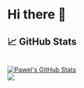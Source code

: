 # Hi there 👋

## &#x1f4c8; GitHub Stats

<br/>

<a href="https://github.com/kobrynsky">
  <img align="center" src="https://github-readme-stats.vercel.app/api?username=kobrynsky&show_icons=true&line_height=27&count_private=true&title_color=ffffff&text_color=c9cacc&icon_color=2bbc8a&bg_color=1d1f21" alt="Pawel's GitHub Stats" />
</a>

<br/>

<a href="https://github.com/kobrynsky">
  <img align="center" src="https://github-readme-stats.vercel.app/api/top-langs/?username=kobrynsky&hide=c++,html&title_color=ffffff&text_color=c9cacc&icon_color=2bbc8a&bg_color=1d1f21" />
</a>

<!--
**kobrynsky/kobrynsky** is a ✨ _special_ ✨ repository because its `README.md` (this file) appears on your GitHub profile.

Here are some ideas to get you started:

- 🔭 I’m currently working on ...
- 🌱 I’m currently learning ...
- 👯 I’m looking to collaborate on ...
- 🤔 I’m looking for help with ...
- 💬 Ask me about ...
- 📫 How to reach me: ...
- 😄 Pronouns: ...
- ⚡ Fun fact: ...
-->
